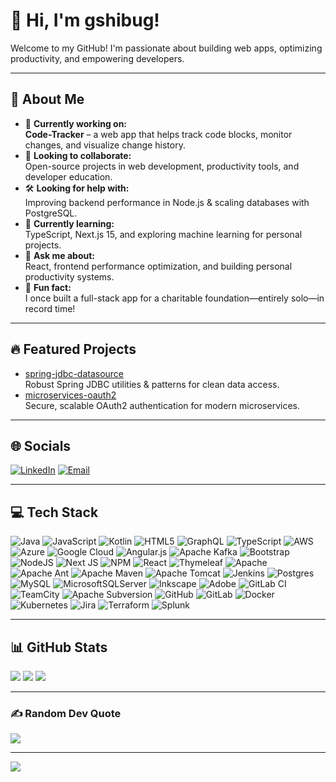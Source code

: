 # 👋 Hi, I'm gshibug!

Welcome to my GitHub! I'm passionate about building web apps, optimizing productivity, and empowering developers.

---

## 💫 About Me

- 🚀 **Currently working on:**  
  **Code-Tracker** – a web app that helps track code blocks, monitor changes, and visualize change history.
- 🤝 **Looking to collaborate:**  
  Open-source projects in web development, productivity tools, and developer education.
- 🛠️ **Looking for help with:**  
  Improving backend performance in Node.js & scaling databases with PostgreSQL.
- 🌱 **Currently learning:**  
  TypeScript, Next.js 15, and exploring machine learning for personal projects.
- 💬 **Ask me about:**  
  React, frontend performance optimization, and building personal productivity systems.
- 🎉 **Fun fact:**  
  I once built a full-stack app for a charitable foundation—entirely solo—in record time!

---

## 🔥 Featured Projects

- [spring-jdbc-datasource](https://github.com/gshibug/spring-jdbc-datasource)  
  Robust Spring JDBC utilities & patterns for clean data access.
- [microservices-oauth2](https://github.com/gshibug/microservices-oauth2)  
  Secure, scalable OAuth2 authentication for modern microservices.

---

## 🌐 Socials

[![LinkedIn](https://img.shields.io/badge/LinkedIn-%230077B5.svg?logo=linkedin&logoColor=white)](https://linkedin.com/in/shibugeorge2000@yahoo.com)
[![Email](https://img.shields.io/badge/Email-D14836?logo=gmail&logoColor=white)](mailto:shibugeorge2000@yahoo.com)

---

## 💻 Tech Stack

![Java](https://img.shields.io/badge/java-%23ED8B00.svg?style=flat&logo=openjdk&logoColor=white)
![JavaScript](https://img.shields.io/badge/javascript-%23323330.svg?style=flat&logo=javascript&logoColor=%23F7DF1E)
![Kotlin](https://img.shields.io/badge/kotlin-%237F52FF.svg?style=flat&logo=kotlin&logoColor=white)
![HTML5](https://img.shields.io/badge/html5-%23E34F26.svg?style=flat&logo=html5&logoColor=white)
![GraphQL](https://img.shields.io/badge/-GraphQL-E10098?style=flat&logo=graphql&logoColor=white)
![TypeScript](https://img.shields.io/badge/typescript-%23007ACC.svg?style=flat&logo=typescript&logoColor=white)
![AWS](https://img.shields.io/badge/AWS-%23FF9900.svg?style=flat&logo=amazon-aws&logoColor=white)
![Azure](https://img.shields.io/badge/azure-%230072C6.svg?style=flat&logo=microsoftazure&logoColor=white)
![Google Cloud](https://img.shields.io/badge/GoogleCloud-%234285F4.svg?style=flat&logo=google-cloud&logoColor=white)
![Angular.js](https://img.shields.io/badge/angular.js-%23E23237.svg?style=flat&logo=angularjs&logoColor=white)
![Apache Kafka](https://img.shields.io/badge/Apache%20Kafka-000?style=flat&logo=apachekafka)
![Bootstrap](https://img.shields.io/badge/bootstrap-%238511FA.svg?style=flat&logo=bootstrap&logoColor=white)
![NodeJS](https://img.shields.io/badge/node.js-6DA55F?style=flat&logo=node.js&logoColor=white)
![Next JS](https://img.shields.io/badge/Next-black?style=flat&logo=next.js&logoColor=white)
![NPM](https://img.shields.io/badge/NPM-%23CB3837.svg?style=flat&logo=npm&logoColor=white)
![React](https://img.shields.io/badge/react-%2320232a.svg?style=flat&logo=react&logoColor=%2361DAFB)
![Thymeleaf](https://img.shields.io/badge/Thymeleaf-%23005C0F.svg?style=flat&logo=Thymeleaf&logoColor=white)
![Apache](https://img.shields.io/badge/apache-%23D42029.svg?style=flat&logo=apache&logoColor=white)
![Apache Ant](https://img.shields.io/badge/Apache%20Ant-A81C7D?style=flat&logo=Apache%20Ant&logoColor=white)
![Apache Maven](https://img.shields.io/badge/Apache%20Maven-C71A36?style=flat&logo=Apache%20Maven&logoColor=white)
![Apache Tomcat](https://img.shields.io/badge/apache%20tomcat-%23F8DC75.svg?style=flat&logo=apache-tomcat&logoColor=black)
![Jenkins](https://img.shields.io/badge/jenkins-%232C5263.svg?style=flat&logo=jenkins&logoColor=white)
![Postgres](https://img.shields.io/badge/postgres-%23316192.svg?style=flat&logo=postgresql&logoColor=white)
![MySQL](https://img.shields.io/badge/mysql-4479A1.svg?style=flat&logo=mysql&logoColor=white)
![MicrosoftSQLServer](https://img.shields.io/badge/Microsoft%20SQL%20Server-CC2927?style=flat&logo=microsoft%20sql%20server&logoColor=white)
![Inkscape](https://img.shields.io/badge/Inkscape-e0e0e0?style=flat&logo=inkscape&logoColor=080A13)
![Adobe](https://img.shields.io/badge/adobe-%23FF0000.svg?style=flat&logo=adobe&logoColor=white)
![GitLab CI](https://img.shields.io/badge/gitlab%20CI-%23181717.svg?style=flat&logo=gitlab&logoColor=white)
![TeamCity](https://img.shields.io/badge/teamcity-000000.svg?style=flat&logo=teamcity&logoColor=white)
![Apache Subversion](https://img.shields.io/badge/subversion-%23809CC9.svg?style=flat&logo=subversion&logoColor=white)
![GitHub](https://img.shields.io/badge/github-%23121011.svg?style=flat&logo=github&logoColor=white)
![GitLab](https://img.shields.io/badge/gitlab-%23181717.svg?style=flat&logo=gitlab&logoColor=white)
![Docker](https://img.shields.io/badge/docker-%230db7ed.svg?style=flat&logo=docker&logoColor=white)
![Kubernetes](https://img.shields.io/badge/kubernetes-%23326ce5.svg?style=flat&logo=kubernetes&logoColor=white)
![Jira](https://img.shields.io/badge/jira-%230A0FFF.svg?style=flat&logo=jira&logoColor=white)
![Terraform](https://img.shields.io/badge/terraform-%235835CC.svg?style=flat&logo=terraform&logoColor=white)
![Splunk](https://img.shields.io/badge/splunk-%23000000.svg?style=flat&logo=splunk&logoColor=white)

---

## 📊 GitHub Stats

![](https://github-readme-stats.vercel.app/api?username=gshibug&theme=dark&hide_border=false&include_all_commits=false&count_private=false)
![](https://nirzak-streak-stats.vercel.app/?user=gshibug&theme=dark&hide_border=false)
![](https://github-readme-stats.vercel.app/api/top-langs/?username=gshibug&theme=dark&hide_border=false&include_all_commits=false&count_private=false&layout=compact)

---

### ✍️ Random Dev Quote

![](https://quotes-github-readme.vercel.app/api?type=horizontal&theme=radical)

---

[![](https://visitcount.itsvg.in/api?id=gshibug&icon=0&color=0)](https://visitcount.itsvg.in)

<!-- Proudly created with GPRM ( https://gprm.itsvg.in ) -->
